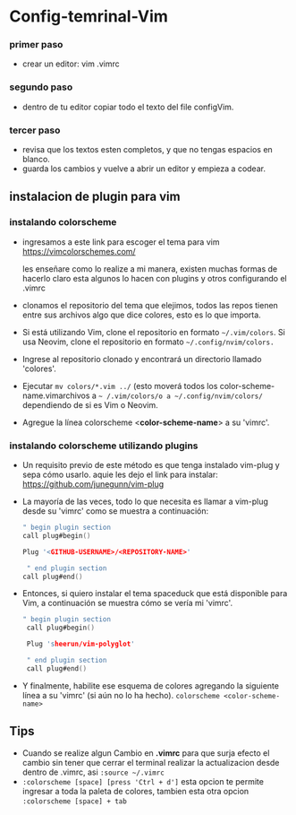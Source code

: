 # Config-temrinal-Vim
### primer paso
+ crear un editor: vim .vimrc
### segundo paso
+ dentro de tu editor copiar todo el texto del file configVim.
### tercer paso
+ revisa que los textos esten completos, y que no tengas espacios en blanco.
+ guarda los cambios y vuelve a abrir un editor y empieza a codear.

## instalacion de plugin para vim
### instalando colorscheme
+ ingresamos a este link para escoger el tema para vim
https://vimcolorschemes.com/

  les enseñare como lo realize a mi manera, existen muchas formas de hacerlo
  claro esta algunos lo hacen con plugins y otros configurando el .vimrc

+ clonamos el repositorio del tema que elejimos, todos las repos tienen entre
sus archivos algo que dice colores, esto es lo que importa.

+ Si está utilizando Vim, clone el repositorio en formato `~/.vim/colors`. Si usa Neovim,
clone el repositorio en formato `~/.config/nvim/colors.`
+ Ingrese al repositorio clonado y encontrará un directorio llamado 'colores'.
+ Ejecutar `mv colors/*.vim ../` (esto moverá todos los color-scheme-name.vimarchivos
a `~ /.vim/colors/o a ~/.config/nvim/colors/` dependiendo de si es Vim o Neovim.
+ Agregue la línea colorscheme <**color-scheme-name**> a su 'vimrc'.

### instalando colorscheme utilizando plugins

+ Un requisito previo de este método es que tenga instalado vim-plug y sepa cómo usarlo.
  aquie les dejo el link para instalar: https://github.com/junegunn/vim-plug

+ La mayoría de las veces, todo lo que necesita es llamar a vim-plug
  desde su 'vimrc' como se muestra a continuación:

  ```c
  " begin plugin section
  call plug#begin()

  Plug '<GITHUB-USERNAME>/<REPOSITORY-NAME>'

   " end plugin section
  call plug#end()
  ```
+  Entonces, si quiero instalar el tema spaceduck que está disponible
   para Vim, a continuación se muestra cómo se vería mi 'vimrc'.

   ```c
   " begin plugin section
	call plug#begin()

	Plug 'sheerun/vim-polyglot'

	" end plugin section
	call plug#end()
   ```
+ Y finalmente, habilite ese esquema de colores agregando la siguiente
  línea a su 'vimrc' (si aún no lo ha hecho).
  `colorscheme <color-scheme-name>`
 
## Tips

+ Cuando se realize algun Cambio en **.vimrc**
  para que surja efecto el cambio sin tener que  cerrar el terminal 
  realizar la actualizacion desde dentro de .vimrc, asi `:source ~/.vimrc`
+ `:colorscheme [space] [press 'Ctrl + d']` esta opcion te permite ingresar
  a toda la paleta de colores, tambien esta otra opcion `:colorscheme [space] + tab`

 


